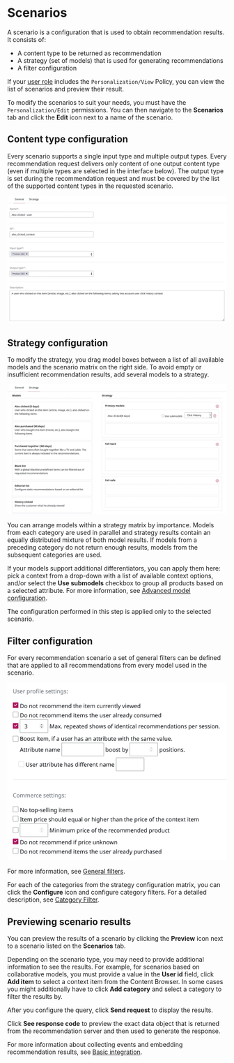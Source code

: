 # Scenarios

A scenario is a configuration that is used to obtain recommendation results. 
It consists of:

- A content type to be returned as recommendation 
- A strategy (set of models) that is used for generating recommendations
- A filter configuration

If your [user role](../site_organization/organizing_the_site.md#permissions) includes 
the `Personalization/View` Policy, you can view the list of scenarios and preview their result.

To modify the scenarios to suit your needs, you must have the `Personalization/Edit` permissions.
You can then navigate to the **Scenarios** tab and click the **Edit** icon next to 
a name of the scenario.

## Content type configuration

Every scenario supports a single input type and multiple output types. 
Every recommendation request delivers only content of one output content type 
(even if multiple types are selected in the interface below). 
The output type is set during the recommendation request and must be covered by 
the list of the supported content types in the requested scenario.

![Basic scenario configuration](img/scenario_configuration.png "Basic scenario configuration")

## Strategy configuration

To modify the strategy, you drag model boxes between a list of all available models and the scenario 
matrix on the right side.
To avoid empty or insufficient recommendation results, add several models to a strategy.

![Strategy configuration](img/scenario_configuration_strategy.png "Strategy configuration")

You can arrange models within a strategy matrix by importance.
Models from each category are used in parallel and strategy results contain an equally 
distributed mixture of both model results. 
If models from a preceding category do not return enough results, models from the 
subsequent categories are used.

If your models support additional differentiators, you can apply them here:
pick a context from a drop-down with a list of available context options,
and/or select the **Use submodels** checkbox to group all products based on a selected attribute.
For more information, see [Advanced model configuration](recommendation_models.md#advanced-model-configuration). 

The configuration performed in this step is applied only to the selected scenario.

## Filter configuration

For every recommendation scenario a set of general filters can be defined that 
are applied to all recommendations from every model used in the scenario.

![General filters](img/scenario_filters.png "General filters")

For more information, see [General filters](filters.md#general-filters).

For each of the categories from the strategy configuration matrix, you can click 
the **Configure** icon and configure category filters. 
For a detailed description, see [Category Filter](filters.md#category-filter).

## Previewing scenario results

You can preview the results of a scenario by clicking the **Preview** icon next 
to a scenario listed on the **Scenarios** tab.

Depending on the scenario type, you may need to provide additional information 
to see the results.
For example, for scenarios based on collaborative models, you must provide 
a value in the **User id** field, click **Add item** to select a context item 
from the Content Browser.
In some cases you might additionally have to click **Add category** and select 
a category to filter the results by. 

After you configure the query, click **Send request** to display the results.

Click **See response code** to preview the exact data object that is returned 
from the recommendation server and then used to generate the response.

For more information about collecting events and embedding recommendation results, 
see [Basic integration](https://doc.ibexa.co/en/master/guide/personalization/personalization_quickstart/#integration).
